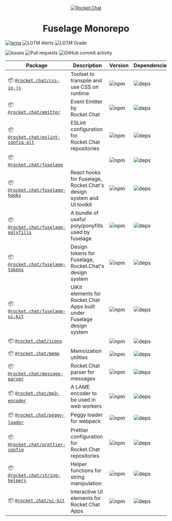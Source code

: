 <p align="center">
  <a href="https://rocket.chat" title="Rocket.Chat">
    <img src="https://github.com/RocketChat/Rocket.Chat.Artwork/raw/master/Logos/2020/png/logo-horizontal-red.png" alt="Rocket.Chat" />
  </a>
</p>

<h1 align="center">Fuselage Monorepo</h1>

[![lerna](https://img.shields.io/badge/maintained%20with-lerna-cc00ff.svg?style=flat-square)](https://lerna.js.org/)
![LGTM Alerts](https://img.shields.io/lgtm/alerts/github/RocketChat/Rocket.Chat.Fuselage?style=flat-square)
![LGTM Grade](https://img.shields.io/lgtm/grade/javascript/github/RocketChat/Rocket.Chat.Fuselage?style=flat-square)

![Issues](https://img.shields.io/github/issues/RocketChat/Rocket.Chat.Fuselage?style=flat-square)
![Pull requests](https://img.shields.io/github/issues-pr/RocketChat/Rocket.Chat.Fuselage?style=flat-square)
![GitHub commit activity](https://img.shields.io/github/commit-activity/m/RocketChat/Rocket.Chat.Fuselage?style=flat-square)

| Package                                                                           | Description                                                            | Version                                                                                | Dependencies                                                                                                               |
| --------------------------------------------------------------------------------- | ---------------------------------------------------------------------- | -------------------------------------------------------------------------------------- | -------------------------------------------------------------------------------------------------------------------------- |
| 📦 [`@rocket.chat/css-in-js`](/packages/@rocket.chat/css-in-js)                   | Toolset to transpile and use CSS on runtime                            | ![npm](https://img.shields.io/npm/v/@rocket.chat/css-in-js?style=flat-square)          | ![deps](https://img.shields.io/david/RocketChat/Rocket.Chat.Fuselage?path=packages%2Fcss-in-js&style=flat-square)          |
| 📦 [`@rocket.chat/emitter`](/packages/@rocket.chat/emitter)                       | Event Emitter by Rocket.Chat                                           | ![npm](https://img.shields.io/npm/v/@rocket.chat/emitter?style=flat-square)            | ![deps](https://img.shields.io/david/RocketChat/Rocket.Chat.Fuselage?path=packages%2Femitter&style=flat-square)            |
| 📦 [`@rocket.chat/eslint-config-alt`](/packages/@rocket.chat/eslint-config-alt)   | ESLint configuration for Rocket.Chat repositories                      | ![npm](https://img.shields.io/npm/v/@rocket.chat/eslint-config-alt?style=flat-square)  | ![deps](https://img.shields.io/david/RocketChat/Rocket.Chat.Fuselage?path=packages%2Feslint-config-alt&style=flat-square)  |
| 📦 [`@rocket.chat/fuselage`](/packages/@rocket.chat/fuselage)                     |                                                                        | ![npm](https://img.shields.io/npm/v/@rocket.chat/fuselage?style=flat-square)           | ![deps](https://img.shields.io/david/RocketChat/Rocket.Chat.Fuselage?path=packages%2Ffuselage&style=flat-square)           |
| 📦 [`@rocket.chat/fuselage-hooks`](/packages/@rocket.chat/fuselage-hooks)         | React hooks for Fuselage, Rocket.Chat's design system and UI toolkit   | ![npm](https://img.shields.io/npm/v/@rocket.chat/fuselage-hooks?style=flat-square)     | ![deps](https://img.shields.io/david/RocketChat/Rocket.Chat.Fuselage?path=packages%2Ffuselage-hooks&style=flat-square)     |
| 📦 [`@rocket.chat/fuselage-polyfills`](/packages/@rocket.chat/fuselage-polyfills) | A bundle of useful poly/ponyfills used by fuselage                     | ![npm](https://img.shields.io/npm/v/@rocket.chat/fuselage-polyfills?style=flat-square) | ![deps](https://img.shields.io/david/RocketChat/Rocket.Chat.Fuselage?path=packages%2Ffuselage-polyfills&style=flat-square) |
| 📦 [`@rocket.chat/fuselage-tokens`](/packages/@rocket.chat/fuselage-tokens)       | Design tokens for Fuselage, Rocket.Chat's design system                | ![npm](https://img.shields.io/npm/v/@rocket.chat/fuselage-tokens?style=flat-square)    | ![deps](https://img.shields.io/david/RocketChat/Rocket.Chat.Fuselage?path=packages%2Ffuselage-tokens&style=flat-square)    |
| 📦 [`@rocket.chat/fuselage-ui-kit`](/packages/@rocket.chat/fuselage-ui-kit)       | UiKit elements for Rocket.Chat Apps built under Fuselage design system | ![npm](https://img.shields.io/npm/v/@rocket.chat/fuselage-ui-kit?style=flat-square)    | ![deps](https://img.shields.io/david/RocketChat/Rocket.Chat.Fuselage?path=packages%2Ffuselage-ui-kit&style=flat-square)    |
| 📦 [`@rocket.chat/icons`](/packages/@rocket.chat/icons)                           |                                                                        | ![npm](https://img.shields.io/npm/v/@rocket.chat/icons?style=flat-square)              | ![deps](https://img.shields.io/david/RocketChat/Rocket.Chat.Fuselage?path=packages%2Ficons&style=flat-square)              |
| 📦 [`@rocket.chat/memo`](/packages/@rocket.chat/memo)                             | Memoization utilities                                                  | ![npm](https://img.shields.io/npm/v/@rocket.chat/memo?style=flat-square)               | ![deps](https://img.shields.io/david/RocketChat/Rocket.Chat.Fuselage?path=packages%2Fmemo&style=flat-square)               |
| 📦 [`@rocket.chat/message-parser`](/packages/@rocket.chat/message-parser)         | Rocket.Chat parser for messages                                        | ![npm](https://img.shields.io/npm/v/@rocket.chat/message-parser?style=flat-square)     | ![deps](https://img.shields.io/david/RocketChat/Rocket.Chat.Fuselage?path=packages%2Fmessage-parser&style=flat-square)     |
| 📦 [`@rocket.chat/mp3-encoder`](/packages/@rocket.chat/mp3-encoder)               | A LAME encoder to be used in web workers                               | ![npm](https://img.shields.io/npm/v/@rocket.chat/mp3-encoder?style=flat-square)        | ![deps](https://img.shields.io/david/RocketChat/Rocket.Chat.Fuselage?path=packages%2Fmp3-encoder&style=flat-square)        |
| 📦 [`@rocket.chat/peggy-loader`](/packages/@rocket.chat/peggy-loader)             | Peggy loader for webpack                                               | ![npm](https://img.shields.io/npm/v/@rocket.chat/peggy-loader?style=flat-square)       | ![deps](https://img.shields.io/david/RocketChat/Rocket.Chat.Fuselage?path=packages%2Fpeggy-loader&style=flat-square)       |
| 📦 [`@rocket.chat/prettier-config`](/packages/@rocket.chat/prettier-config)       | Prettier configuration for Rocket.Chat repositories                    | ![npm](https://img.shields.io/npm/v/@rocket.chat/prettier-config?style=flat-square)    | ![deps](https://img.shields.io/david/RocketChat/Rocket.Chat.Fuselage?path=packages%2Fprettier-config&style=flat-square)    |
| 📦 [`@rocket.chat/string-helpers`](/packages/@rocket.chat/string-helpers)         | Helper functions for string manipulation                               | ![npm](https://img.shields.io/npm/v/@rocket.chat/string-helpers?style=flat-square)     | ![deps](https://img.shields.io/david/RocketChat/Rocket.Chat.Fuselage?path=packages%2Fstring-helpers&style=flat-square)     |
| 📦 [`@rocket.chat/ui-kit`](/packages/@rocket.chat/ui-kit)                         | Interactive UI elements for Rocket.Chat Apps                           | ![npm](https://img.shields.io/npm/v/@rocket.chat/ui-kit?style=flat-square)             | ![deps](https://img.shields.io/david/RocketChat/Rocket.Chat.Fuselage?path=packages%2Fui-kit&style=flat-square)             |
